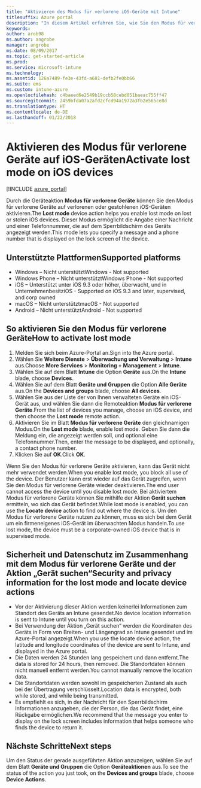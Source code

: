 ```yaml
---
title: "Aktivieren des Modus für verlorene iOS-Geräte mit Intune"
titlesuffix: Azure portal
description: "In diesem Artikel erfahren Sie, wie Sie den Modus für verlorene oder gestohlene iOS-Geräte mithilfe von Intune aktivieren."
keywords: 
author: arob98
ms.author: angrobe
manager: angrobe
ms.date: 08/09/2017
ms.topic: get-started-article
ms.prod: 
ms.service: microsoft-intune
ms.technology: 
ms.assetid: 126a7489-fe3e-43fd-a681-defb2fe0bb66
ms.suite: ems
ms.custom: intune-azure
ms.openlocfilehash: c4baeed6e2549b19ccb58cebd051baeac755ff47
ms.sourcegitcommit: 2459bfda07a2afd2cfcd94a1972a3fb2e565ce8d
ms.translationtype: HT
ms.contentlocale: de-DE
ms.lasthandoff: 01/22/2018
---
```

# <a name="activate-lost-mode-on-ios-devices"></a><span data-ttu-id="4539d-103">Aktivieren des Modus für verlorene Geräte auf iOS-Geräten</span><span class="sxs-lookup"><span data-stu-id="4539d-103">Activate lost mode on iOS devices</span></span>


[!INCLUDE [azure_portal](./includes/azure_portal.md)]

<span data-ttu-id="4539d-104">Durch die Geräteaktion **Modus für verlorene Geräte** können Sie den Modus für verlorene Geräte auf verlorenen oder gestohlenen iOS-Geräten aktivieren.</span><span class="sxs-lookup"><span data-stu-id="4539d-104">The **Lost mode** device action helps you enable lost mode on lost or stolen iOS devices.</span></span> <span data-ttu-id="4539d-105">Dieser Modus ermöglicht die Angabe einer Nachricht und einer Telefonnummer, die auf dem Sperrbildschirm des Geräts angezeigt werden.</span><span class="sxs-lookup"><span data-stu-id="4539d-105">This mode lets you specify a message and a phone number that is displayed on the lock screen of the device.</span></span>

## <a name="supported-platforms"></a><span data-ttu-id="4539d-106">Unterstützte Plattformen</span><span class="sxs-lookup"><span data-stu-id="4539d-106">Supported platforms</span></span>

- <span data-ttu-id="4539d-107">Windows – Nicht unterstützt</span><span class="sxs-lookup"><span data-stu-id="4539d-107">Windows - Not supported</span></span>
- <span data-ttu-id="4539d-108">Windows Phone – Nicht unterstützt</span><span class="sxs-lookup"><span data-stu-id="4539d-108">Windows Phone - Not supported</span></span>
- <span data-ttu-id="4539d-109">iOS – Unterstützt unter iOS 9.3 oder höher, überwacht, und in Unternehmenbesitz</span><span class="sxs-lookup"><span data-stu-id="4539d-109">iOS - Supported on iOS 9.3 and later, supervised, and corp owned</span></span>
- <span data-ttu-id="4539d-110">macOS – Nicht unterstützt</span><span class="sxs-lookup"><span data-stu-id="4539d-110">macOS - Not supported</span></span>
- <span data-ttu-id="4539d-111">Android – Nicht unterstützt</span><span class="sxs-lookup"><span data-stu-id="4539d-111">Android - Not supported</span></span>

## <a name="how-to-activate-lost-mode"></a><span data-ttu-id="4539d-112">So aktivieren Sie den Modus für verlorene Geräte</span><span class="sxs-lookup"><span data-stu-id="4539d-112">How to activate lost mode</span></span>

1. <span data-ttu-id="4539d-113">Melden Sie sich beim Azure-Portal an.</span><span class="sxs-lookup"><span data-stu-id="4539d-113">Sign into the Azure portal.</span></span>
2. <span data-ttu-id="4539d-114">Wählen Sie **Weitere Dienste** > **Überwachung und Verwaltung** > **Intune** aus.</span><span class="sxs-lookup"><span data-stu-id="4539d-114">Choose **More Services** > **Monitoring + Management** > **Intune**.</span></span>
3. <span data-ttu-id="4539d-115">Wählen Sie auf dem Blatt **Intune** die Option **Geräte** aus.</span><span class="sxs-lookup"><span data-stu-id="4539d-115">On the **Intune** blade, choose **Devices**.</span></span>
4. <span data-ttu-id="4539d-116">Wählen Sie auf dem Blatt **Geräte und Gruppen** die Option **Alle Geräte** aus.</span><span class="sxs-lookup"><span data-stu-id="4539d-116">On the **Devices and groups** blade, choose **All devices**.</span></span>
5. <span data-ttu-id="4539d-117">Wählen Sie aus der Liste der von Ihnen verwalteten Geräte ein iOS-Gerät aus, und wählen Sie dann die Remoteaktion **Modus für verlorene Geräte**.</span><span class="sxs-lookup"><span data-stu-id="4539d-117">From the list of devices you manage, choose an iOS device, and then choose the **Lost mode** remote action.</span></span>
6. <span data-ttu-id="4539d-118">Aktivieren Sie im Blatt **Modus für verlorene Geräte** den gleichnamigen Modus.</span><span class="sxs-lookup"><span data-stu-id="4539d-118">On the **Lost mode** blade, enable lost mode.</span></span> <span data-ttu-id="4539d-119">Geben Sie dann die Meldung ein, die angezeigt werden soll, und optional eine Telefonnummer.</span><span class="sxs-lookup"><span data-stu-id="4539d-119">Then, enter the message to be displayed, and optionally, a contact phone number.</span></span>
7. <span data-ttu-id="4539d-120">Klicken Sie auf **OK**.</span><span class="sxs-lookup"><span data-stu-id="4539d-120">Click **OK**.</span></span>

<span data-ttu-id="4539d-121">Wenn Sie den Modus für verlorene Geräte aktivieren, kann das Gerät nicht mehr verwendet werden.</span><span class="sxs-lookup"><span data-stu-id="4539d-121">When you enable lost mode, you block all use of the device.</span></span> <span data-ttu-id="4539d-122">Der Benutzer kann erst wieder auf das Gerät zugreifen, wenn Sie den Modus für verlorene Geräte wieder deaktivieren.</span><span class="sxs-lookup"><span data-stu-id="4539d-122">The end user cannot access the device until you disable lost mode.</span></span> <span data-ttu-id="4539d-123">Bei aktiviertem Modus für verlorene Geräte können Sie mithilfe der Aktion **Gerät suchen** ermitteln, wo sich das Gerät befindet.</span><span class="sxs-lookup"><span data-stu-id="4539d-123">While lost mode is enabled, you can use the **Locate device** action to find out where the device is.</span></span>
<span data-ttu-id="4539d-124">Um den Modus für verlorene Geräte nutzen zu können, muss es sich bei dem Gerät um ein firmeneigenes iOS-Gerät im überwachten Modus handeln.</span><span class="sxs-lookup"><span data-stu-id="4539d-124">To use lost mode, the device must be a corporate-owned iOS device that is in supervised mode.</span></span>

## <a name="security-and-privacy-information-for-the-lost-mode-and-locate-device-actions"></a><span data-ttu-id="4539d-125">Sicherheit und Datenschutz im Zusammenhang mit dem Modus für verlorene Geräte und der Aktion „Gerät suchen“</span><span class="sxs-lookup"><span data-stu-id="4539d-125">Security and privacy information for the lost mode and locate device actions</span></span>
- <span data-ttu-id="4539d-126">Vor der Aktivierung dieser Aktion werden keinerlei Informationen zum Standort des Geräts an Intune gesendet.</span><span class="sxs-lookup"><span data-stu-id="4539d-126">No device location information is sent to Intune until you turn on this action.</span></span>
- <span data-ttu-id="4539d-127">Bei Verwendung der Aktion „Gerät suchen“ werden die Koordinaten des Geräts in Form von Breiten- und Längengrad an Intune gesendet und im Azure-Portal angezeigt.</span><span class="sxs-lookup"><span data-stu-id="4539d-127">When you use the locate device action, the latitude and longitude coordinates of the device are sent to Intune, and displayed in the Azure portal.</span></span>
- <span data-ttu-id="4539d-128">Die Daten werden 24 Stunden lang gespeichert und dann entfernt.</span><span class="sxs-lookup"><span data-stu-id="4539d-128">The data is stored for 24 hours, then removed.</span></span> <span data-ttu-id="4539d-129">Die Standortdaten können nicht manuell entfernt werden.</span><span class="sxs-lookup"><span data-stu-id="4539d-129">You cannot manually remove the location data.</span></span>
- <span data-ttu-id="4539d-130">Die Standortdaten werden sowohl im gespeicherten Zustand als auch bei der Übertragung verschlüsselt.</span><span class="sxs-lookup"><span data-stu-id="4539d-130">Location data is encrypted, both while stored, and while being transmitted.</span></span>
- <span data-ttu-id="4539d-131">Es empfiehlt es sich, in der Nachricht für den Sperrbildschirm Informationen anzugeben, die der Person, die das Gerät findet, eine Rückgabe ermöglichen.</span><span class="sxs-lookup"><span data-stu-id="4539d-131">We recommend that the message you enter to display on the lock screen includes information that helps someone who finds the device to return it.</span></span>

## <a name="next-steps"></a><span data-ttu-id="4539d-132">Nächste Schritte</span><span class="sxs-lookup"><span data-stu-id="4539d-132">Next steps</span></span>

<span data-ttu-id="4539d-133">Um den Status der gerade ausgeführten Aktion anzuzeigen, wählen Sie auf dem Blatt **Geräte und Gruppen** die Option **Geräteaktionen** aus.</span><span class="sxs-lookup"><span data-stu-id="4539d-133">To see the status of the action you just took, on the **Devices and groups** blade, choose **Device Actions**.</span></span>

